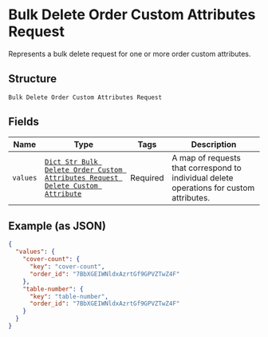 
# Bulk Delete Order Custom Attributes Request

Represents a bulk delete request for one or more order custom attributes.

## Structure

`Bulk Delete Order Custom Attributes Request`

## Fields

| Name | Type | Tags | Description |
|  --- | --- | --- | --- |
| `values` | [`Dict Str Bulk Delete Order Custom Attributes Request Delete Custom Attribute`](../../doc/models/bulk-delete-order-custom-attributes-request-delete-custom-attribute.md) | Required | A map of requests that correspond to individual delete operations for custom attributes. |

## Example (as JSON)

```json
{
  "values": {
    "cover-count": {
      "key": "cover-count",
      "order_id": "7BbXGEIWNldxAzrtGf9GPVZTwZ4F"
    },
    "table-number": {
      "key": "table-number",
      "order_id": "7BbXGEIWNldxAzrtGf9GPVZTwZ4F"
    }
  }
}
```

